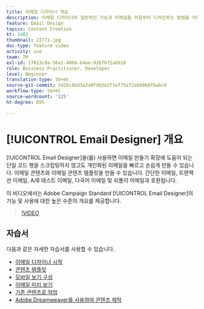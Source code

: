 ```yaml
---
title: 이메일 디자이너 개요
description: 이메일 디자이너의 일반적인 기능과 이메일을 처음부터 디자인하는 방법을 이해합니다.
feature: Email Design
topics: Content Creation
kt: 1402
thumbnail: 22771.jpg
doc-type: feature video
activity: use
team: TM
exl-id: 17813cda-50a1-406b-b4ae-9267671a6910
role: Business Practitioner, Developer
level: Beginner
translation-type: tm+mt
source-git-commit: 5d2bc8bd3a3a0fdb5e2f1ef75af2ab60b8f6abc8
workflow-type: tm+mt
source-wordcount: '125'
ht-degree: 85%

---
```


# [!UICONTROL Email Designer] 개요

[!UICONTROL Email Designer]을(를) 사용하면 이메일 만들기 확장에 도움이 되는 단일 코드 행을 스크립팅하지 않고도 개인화된 이메일을 빠르고 손쉽게 만들 수 있습니다. 이메일 콘텐츠와 이메일 콘텐츠 템플릿을 만들 수 있습니다. 간단한 이메일, 트랜잭션 이메일, A/B 테스트 이메일, 다국어 이메일 및 되풀이 이메일과 호환됩니다.

이 비디오에서는 Adobe Campaign Standard [!UICONTROL Email Designer]의 기능 및 사용에 대한 높은 수준의 개요를 제공합니다.

>[!VIDEO](https://video.tv.adobe.com/v/22771?quality=12)

## 자습서

다음과 같은 자세한 자습서를 사용할 수 있습니다.

* [이메일 디자이너 시작](/help/designing-content/email-designer/getting-started-with-the-email-designer.md)
* [콘텐츠 템플릿](/help/designing-content/email-designer/email-content-templates.md)
* [모바일 보기 구성](/help/designing-content/email-designer/configure-the-mobile-view.md)
* [이메일 미리 보기](/help/designing-content/email-designer/preview-your-email.md)
* [기존 콘텐츠로 작업](/help/designing-content/email-designer/working-with-existing-content.md)
* [Adobe Dreamweaver를 사용하여 콘텐츠 제작](/help/designing-content/email-designer/dreamweaver-integration.md)
